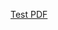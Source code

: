 <a href="//github.com/sunwellup/BiMohan.github.io/raw/master/BiMohan_CV/CV_BiMohan.pdf">Test PDF</a>

